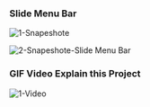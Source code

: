 ### Slide Menu Bar
![1-Snapeshote](https://user-images.githubusercontent.com/60065412/78467491-d4bf7080-7726-11ea-836e-5eac74dd1364.png)

![2-Snapeshote-Slide Menu Bar](https://user-images.githubusercontent.com/60065412/78467505-03d5e200-7727-11ea-97b4-4ca5cc37213b.png)
### GIF Video Explain this Project

![1-Video](https://user-images.githubusercontent.com/60065412/78777434-f3399c00-79b2-11ea-835c-b4bc791580d8.gif)
